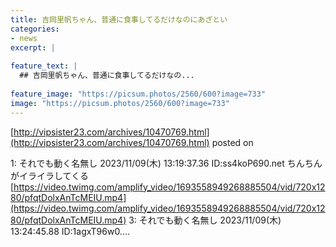 ```yaml
---
title: 吉岡里帆ちゃん、普通に食事してるだけなのにあざとい
categories:
- news
excerpt: |
  
feature_text: |
  ## 吉岡里帆ちゃん、普通に食事してるだけなの...
  
feature_image: "https://picsum.photos/2560/600?image=733"
image: "https://picsum.photos/2560/600?image=733"
---
```


[http://vipsister23.com/archives/10470769.html](http://vipsister23.com/archives/10470769.html)
posted on 

<!--more-->

1: それでも動く名無し 2023/11/09(木) 13:19:37.36 ID:ss4koP690.net ちんちんがイライラしてくる [https://video.twimg.com/amplify_video/1693558949268885504/vid/720x1280/pfqtDolxAnTcMEIU.mp4](https://video.twimg.com/amplify_video/1693558949268885504/vid/720x1280/pfqtDolxAnTcMEIU.mp4) 3: それでも動く名無し 2023/11/09(木) 13:24:45.88 ID:1agxT96w0....
